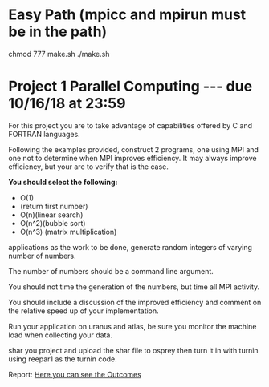 # Easy Path (mpicc and mpirun must be in the path)

chmod 777 make.sh
./make.sh

# Project 1 Parallel Computing --- due 10/16/18 at 23:59

For this project you are to take advantage of capabilities offered by C and FORTRAN languages.

Following the examples provided, construct 2 programs, one using MPI and one not to determine when MPI improves efficiency. It may always improve efficiency, but your are to verify that is the case.

**You should select the following:**

- O(1)
- (return first number)
- O(n)(linear search)
- O(n^2)(bubble sort)
- O(n^3) (matrix multiplication)

applications as the work to be done, generate random integers of varying number of numbers.

The number of numbers should be a command line argument.

You should not time the generation of the numbers, but time all MPI activity.

You should include a discussion of the improved efficiency and comment on the relative speed up of your implementation.

Run your application on uranus and atlas, be sure you monitor the machine load when collecting your data.

shar you project and upload the shar file to osprey then turn it in with turnin using reepar1 as the turnin code.


Report:
[Here you can see the Outcomes](./discussion.md)

